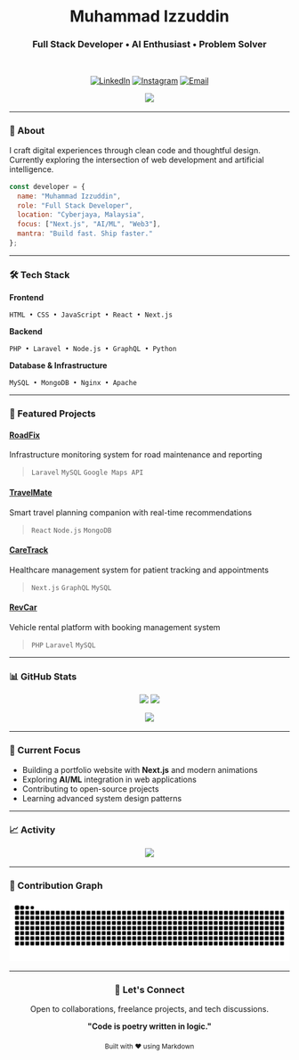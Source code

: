 <div align="center">

# Muhammad Izzuddin

### Full Stack Developer • AI Enthusiast • Problem Solver

<br>

[![LinkedIn](https://img.shields.io/badge/LinkedIn-Connect-0A66C2?style=flat-square&logo=linkedin)](https://www.linkedin.com/in/izzuuuuu/)
[![Instagram](https://img.shields.io/badge/Instagram-Follow-E4405F?style=flat-square&logo=instagram)](https://www.instagram.com/izzuuuuu_)
[![Email](https://img.shields.io/badge/Email-Contact-EA4335?style=flat-square&logo=gmail)](mailto:muhammadizzuddin4600@gmail.com)

![](https://komarev.com/ghpvc/?username=ayieeez&style=flat-square&color=blueviolet)

</div>

---

### 👋 About

I craft digital experiences through clean code and thoughtful design. Currently exploring the intersection of web development and artificial intelligence.

```javascript
const developer = {
  name: "Muhammad Izzuddin",
  role: "Full Stack Developer",
  location: "Cyberjaya, Malaysia",
  focus: ["Next.js", "AI/ML", "Web3"],
  mantra: "Build fast. Ship faster."
};
```

---

### 🛠 Tech Stack

**Frontend**
```
HTML • CSS • JavaScript • React • Next.js
```

**Backend**
```
PHP • Laravel • Node.js • GraphQL • Python
```

**Database & Infrastructure**
```
MySQL • MongoDB • Nginx • Apache
```

---

### 🚀 Featured Projects

#### [RoadFix](https://roadfix.me)
Infrastructure monitoring system for road maintenance and reporting
> `Laravel` `MySQL` `Google Maps API`

#### [TravelMate](https://github.com/ayieeez/TravelMate)
Smart travel planning companion with real-time recommendations
> `React` `Node.js` `MongoDB`

#### [CareTrack](https://github.com/ayieeez/CareTrack-Apps)
Healthcare management system for patient tracking and appointments
> `Next.js` `GraphQL` `MySQL`

#### [RevCar](https://github.com/ayieeez/RevCar)
Vehicle rental platform with booking management system
> `PHP` `Laravel` `MySQL`

---

### 📊 GitHub Stats

<div align="center">

<img height="170" src="https://github-readme-stats.vercel.app/api?username=ayieeez&show_icons=true&theme=dark&hide_border=true&bg_color=00000000&title_color=fff&icon_color=79ff97&text_color=9f9f9f&count_private=true" />

<img height="170" src="https://github-readme-stats.vercel.app/api/top-langs/?username=ayieeez&layout=compact&theme=dark&hide_border=true&bg_color=00000000&title_color=fff&text_color=9f9f9f&langs_count=6" />

</div>

<div align="center">

![](https://github-readme-streak-stats.herokuapp.com/?user=ayieeez&theme=dark&hide_border=true&background=00000000&ring=79ff97&fire=79ff97&currStreakLabel=79ff97)

</div>

---

### 🎯 Current Focus

- Building a portfolio website with **Next.js** and modern animations
- Exploring **AI/ML** integration in web applications
- Contributing to open-source projects
- Learning advanced system design patterns

---

### 📈 Activity

<!--START_SECTION:activity-->
<!--END_SECTION:activity-->

<div align="center">

![](https://github-readme-activity-graph.vercel.app/graph?username=ayieeez&theme=github-compact&hide_border=true&bg_color=00000000&color=79ff97&line=79ff97&point=ffffff)

</div>

---

### 🐍 Contribution Graph

<div align="center">

![Snake animation](https://github.com/ayieeez/ayieeez/blob/output/github-contribution-grid-snake.svg)

</div>

---

<div align="center">

### 💬 Let's Connect

Open to collaborations, freelance projects, and tech discussions.

**"Code is poetry written in logic."**

<sub>Built with ❤️ using Markdown</sub>

</div>
